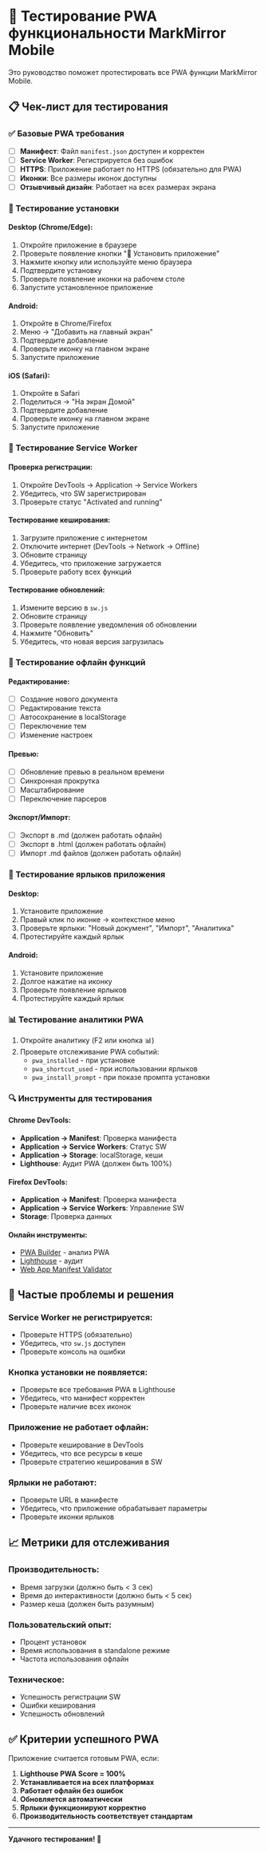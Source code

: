 # 🧪 Тестирование PWA функциональности MarkMirror Mobile

Это руководство поможет протестировать все PWA функции MarkMirror Mobile.

## 📋 Чек-лист для тестирования

### ✅ Базовые PWA требования

- [ ] **Манифест**: Файл `manifest.json` доступен и корректен
- [ ] **Service Worker**: Регистрируется без ошибок
- [ ] **HTTPS**: Приложение работает по HTTPS (обязательно для PWA)
- [ ] **Иконки**: Все размеры иконок доступны
- [ ] **Отзывчивый дизайн**: Работает на всех размерах экрана

### 📱 Тестирование установки

#### Desktop (Chrome/Edge):
1. Откройте приложение в браузере
2. Проверьте появление кнопки "📱 Установить приложение"
3. Нажмите кнопку или используйте меню браузера
4. Подтвердите установку
5. Проверьте появление иконки на рабочем столе
6. Запустите установленное приложение

#### Android:
1. Откройте в Chrome/Firefox
2. Меню → "Добавить на главный экран"
3. Подтвердите добавление
4. Проверьте иконку на главном экране
5. Запустите приложение

#### iOS (Safari):
1. Откройте в Safari
2. Поделиться → "На экран Домой"
3. Подтвердите добавление
4. Проверьте иконку на главном экране
5. Запустите приложение

### 🔄 Тестирование Service Worker

#### Проверка регистрации:
1. Откройте DevTools → Application → Service Workers
2. Убедитесь, что SW зарегистрирован
3. Проверьте статус "Activated and running"

#### Тестирование кеширования:
1. Загрузите приложение с интернетом
2. Отключите интернет (DevTools → Network → Offline)
3. Обновите страницу
4. Убедитесь, что приложение загружается
5. Проверьте работу всех функций

#### Тестирование обновлений:
1. Измените версию в `sw.js`
2. Обновите страницу
3. Проверьте появление уведомления об обновлении
4. Нажмите "Обновить"
5. Убедитесь, что новая версия загрузилась

### 💾 Тестирование офлайн функций

#### Редактирование:
- [ ] Создание нового документа
- [ ] Редактирование текста
- [ ] Автосохранение в localStorage
- [ ] Переключение тем
- [ ] Изменение настроек

#### Превью:
- [ ] Обновление превью в реальном времени
- [ ] Синхронная прокрутка
- [ ] Масштабирование
- [ ] Переключение парсеров

#### Экспорт/Импорт:
- [ ] Экспорт в .md (должен работать офлайн)
- [ ] Экспорт в .html (должен работать офлайн)
- [ ] Импорт .md файлов (должен работать офлайн)

### 🎯 Тестирование ярлыков приложения

#### Desktop:
1. Установите приложение
2. Правый клик по иконке → контекстное меню
3. Проверьте ярлыки: "Новый документ", "Импорт", "Аналитика"
4. Протестируйте каждый ярлык

#### Android:
1. Установите приложение
2. Долгое нажатие на иконку
3. Проверьте появление ярлыков
4. Протестируйте каждый ярлык

### 📊 Тестирование аналитики PWA

1. Откройте аналитику (F2 или кнопка 📊)
2. Проверьте отслеживание PWA событий:
   - `pwa_installed` - при установке
   - `pwa_shortcut_used` - при использовании ярлыков
   - `pwa_install_prompt` - при показе промпта установки

### 🔍 Инструменты для тестирования

#### Chrome DevTools:
- **Application → Manifest**: Проверка манифеста
- **Application → Service Workers**: Статус SW
- **Application → Storage**: localStorage, кеши
- **Lighthouse**: Аудит PWA (должен быть 100%)

#### Firefox DevTools:
- **Application → Manifest**: Проверка манифеста
- **Application → Service Workers**: Управление SW
- **Storage**: Проверка данных

#### Онлайн инструменты:
- [PWA Builder](https://www.pwabuilder.com/) - анализ PWA
- [Lighthouse](https://developers.google.com/web/tools/lighthouse) - аудит
- [Web App Manifest Validator](https://manifest-validator.appspot.com/)

## 🐛 Частые проблемы и решения

### Service Worker не регистрируется:
- Проверьте HTTPS (обязательно)
- Убедитесь, что `sw.js` доступен
- Проверьте консоль на ошибки

### Кнопка установки не появляется:
- Проверьте все требования PWA в Lighthouse
- Убедитесь, что манифест корректен
- Проверьте наличие всех иконок

### Приложение не работает офлайн:
- Проверьте кеширование в DevTools
- Убедитесь, что все ресурсы в кеше
- Проверьте стратегию кеширования в SW

### Ярлыки не работают:
- Проверьте URL в манифесте
- Убедитесь, что приложение обрабатывает параметры
- Проверьте иконки ярлыков

## 📈 Метрики для отслеживания

### Производительность:
- Время загрузки (должно быть < 3 сек)
- Время до интерактивности (должно быть < 5 сек)
- Размер кеша (должен быть разумным)

### Пользовательский опыт:
- Процент установок
- Время использования в standalone режиме
- Частота использования офлайн

### Техническое:
- Успешность регистрации SW
- Ошибки кеширования
- Успешность обновлений

## ✅ Критерии успешного PWA

Приложение считается готовым PWA, если:

1. **Lighthouse PWA Score = 100%**
2. **Устанавливается на всех платформах**
3. **Работает офлайн без ошибок**
4. **Обновляется автоматически**
5. **Ярлыки функционируют корректно**
6. **Производительность соответствует стандартам**

---

**Удачного тестирования! 🚀**
